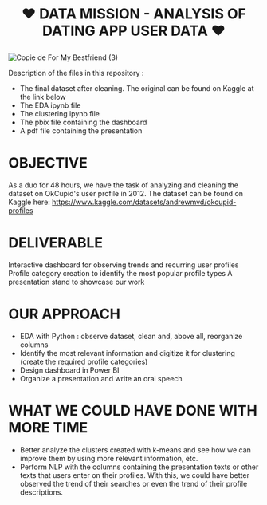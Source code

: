 # <p align="center">❤️ DATA MISSION - ANALYSIS OF DATING APP USER DATA ❤️</p>

![Copie de For My Bestfriend (3)](https://github.com/user-attachments/assets/20485349-6028-4254-aa30-b95558ade7d0)

Description of the files in this repository :

- The final dataset after cleaning. The original can be found on Kaggle at the link below
- The EDA ipynb file
- The clustering ipynb file
- The pbix file containing the dashboard
- A pdf file containing the presentation

# OBJECTIVE

As a duo for 48 hours, we have the task of analyzing and cleaning the dataset on OkCupid's user profile in 2012. The dataset can be found on Kaggle here: https://www.kaggle.com/datasets/andrewmvd/okcupid-profiles

# DELIVERABLE

Interactive dashboard for observing trends and recurring user profiles
Profile category creation to identify the most popular profile types
A presentation stand to showcase our work

# OUR APPROACH

- EDA with Python : observe dataset, clean and, above all, reorganize columns
- Identify the most relevant information and digitize it for clustering (create the required profile categories)
- Design dashboard in Power BI
- Organize a presentation and write an oral speech

# WHAT WE COULD HAVE DONE WITH MORE TIME

- Better analyze the clusters created with k-means and see how we can improve them by using more relevant information, etc.
- Perform NLP with the columns containing the presentation texts or other texts that users enter on their profiles. With this, we could have better observed the trend of their searches or even the trend of their profile descriptions.
